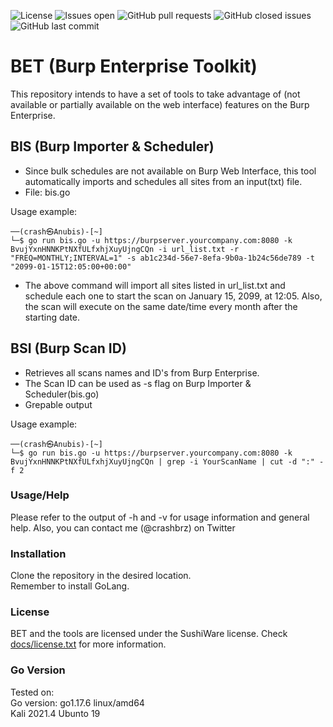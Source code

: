 ![License](https://img.shields.io/badge/license-sushiware-red)
![Issues open](https://img.shields.io/github/issues/crashbrz/BET)
![GitHub pull requests](https://img.shields.io/github/issues-pr-raw/crashbrz/BET)
![GitHub closed issues](https://img.shields.io/github/issues-closed-raw/crashbrz/BET)
![GitHub last commit](https://img.shields.io/github/last-commit/crashbrz/BET)

# BET (Burp Enterprise Toolkit)
This repository intends to have a set of tools to take advantage of (not available or partially available on the web interface) features on the Burp Enterprise.

## BIS (Burp Importer & Scheduler) ##
- Since bulk schedules are not available on Burp Web Interface, this tool automatically imports and schedules all sites from an input(txt) file.
- File: bis.go

Usage example:
```
──(crash㉿Anubis)-[~]
└─$ go run bis.go -u https://burpserver.yourcompany.com:8080 -k BvujYxnHNNKPtNXfULfxhjXuyUjngCQn -i url_list.txt -r "FREQ=MONTHLY;INTERVAL=1" -s ab1c234d-56e7-8efa-9b0a-1b24c56de789 -t "2099-01-15T12:05:00+00:00"

 ```
- The above command will import all sites listed in url_list.txt and schedule each one to start the scan on January 15, 2099, at 12:05. Also, the scan will execute on the same date/time every month after the starting date.

## BSI (Burp Scan ID) ##
- Retrieves all scans names and ID's from Burp Enterprise.
- The Scan ID can be used as -s flag on Burp Importer & Scheduler(bis.go)
- Grepable output

Usage example:
```
──(crash㉿Anubis)-[~]
└─$ go run bis.go -u https://burpserver.yourcompany.com:8080 -k BvujYxnHNNKPtNXfULfxhjXuyUjngCQn | grep -i YourScanName | cut -d ":" -f 2
```
### Usage/Help ###
Please refer to the output of -h and -v for usage information and general help. Also, you can contact me (@crashbrz) on Twitter<br>

### Installation ###
Clone the repository in the desired location.<br>
Remember to install GoLang.<br>

### License ###
BET and the tools are licensed under the SushiWare license. Check [docs/license.txt](docs/license.txt) for more information.
 
### Go Version ###
Tested on:<br>
Go version: go1.17.6 linux/amd64<br>
Kali 2021.4
Ubunto 19
